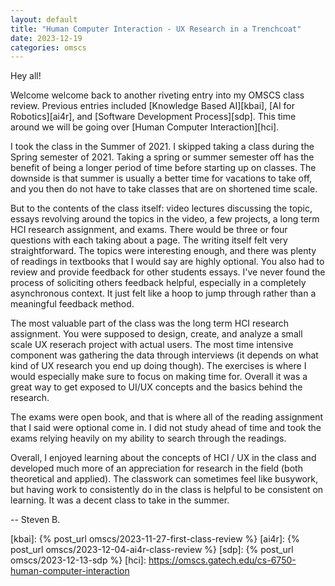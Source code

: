 ```yaml
---
layout: default
title: "Human Computer Interaction - UX Research in a Trenchcoat"
date: 2023-12-19
categories: omscs
---
```


Hey all!

Welcome welcome back to another riveting entry into my OMSCS class review. Previous entries included [Knowledge Based AI][kbai], [AI for Robotics][ai4r], and [Software Development Process][sdp]. This time around we will be going over [Human Computer Interaction][hci].

I took the class in the Summer of 2021. I skipped taking a class during the Spring semester of 2021. Taking a spring or summer semester off has the benefit of being a longer period of time before starting up on classes. The downside is that summer is usually a better time for vacations to take off, and you then do not have to take classes that are on shortened time scale.

But to the contents of the class itself: video lectures discussing the topic, essays revolving around the topics in the video, a few projects, a long term HCI research assignment, and exams. There would be three or four questions with each taking about a page. The writing itself felt very straightforward. The topics were interesting enough, and there was plenty of readings in textbooks that I would say are highly optional. You also had to review and provide feedback for other students essays. I've never found the process of soliciting others feedback helpful, especially in a completely asynchronous context. It just felt like a hoop to jump through rather than a meaningful feedback method.

The most valuable part of the class was the long term HCI research assignment. You were supposed to design, create, and analyze a small scale UX reserach project with actual users. The most time intensive component was gathering the data through interviews (it depends on what kind of UX research you end up doing though). The exercises is where I would especially make sure to focus on making time for. Overall it was a great way to get exposed to UI/UX concepts and the basics behind the research.

The exams were open book, and that is where all of the reading assignment that I said were optional come in. I did not study ahead of time and took the exams relying heavily on my ability to search through the readings.

Overall, I enjoyed learning about the concepts of HCI / UX in the class and developed much more of an appreciation for research in the field (both theoretical and applied). The classwork can sometimes feel like busywork, but having work to consistently do in the class is helpful to be consistent on learning. It was a decent class to take in the summer.

-- Steven B.

[omscs-info]: https://omscs.gatech.edu/program-information
[kbai]: {% post_url omscs/2023-11-27-first-class-review %}
[ai4r]: {% post_url omscs/2023-12-04-ai4r-class-review %}
[sdp]: {% post_url omscs/2023-12-13-sdp %}
[hci]: https://omscs.gatech.edu/cs-6750-human-computer-interaction